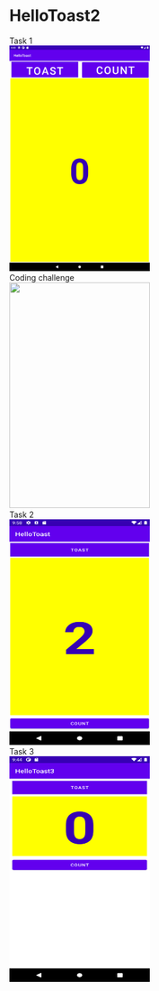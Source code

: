 # HelloToast2

Task 1
<br>
<img src="Task1.png" width="250" height="400">
<br>
Coding challenge
<br>
<img src="codechallenge1.png" width="250" height="400">
<br>
Task 2
<br>
<img src="task2.png" width="250" height="400">
<br>
Task 3
<br>
<img src="task3.png" width="250" height="400">
